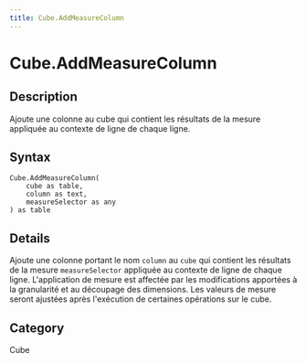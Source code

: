 ```yaml
---
title: Cube.AddMeasureColumn
---
```


# Cube.AddMeasureColumn


## Description

Ajoute une colonne au cube qui contient les résultats de la mesure appliquée au contexte de ligne de chaque ligne.


## Syntax

```powerquery
Cube.AddMeasureColumn(
    cube as table,
    column as text,
    measureSelector as any
) as table
```


## Details

Ajoute une colonne portant le nom <code>column</code> au <code>cube</code> qui contient les résultats de la mesure <code>measureSelector</code> appliquée au contexte de ligne de chaque ligne. L'application de mesure est affectée par les modifications apportées à la granularité et au découpage des dimensions. Les valeurs de mesure seront ajustées après l'exécution de certaines opérations sur le cube.



## Category
Cube
